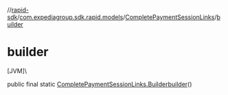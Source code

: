 //[rapid-sdk](../../../index.md)/[com.expediagroup.sdk.rapid.models](../index.md)/[CompletePaymentSessionLinks](index.md)/[builder](builder.md)

# builder

[JVM]\

public final static [CompletePaymentSessionLinks.Builder](-builder/index.md)[builder](builder.md)()
